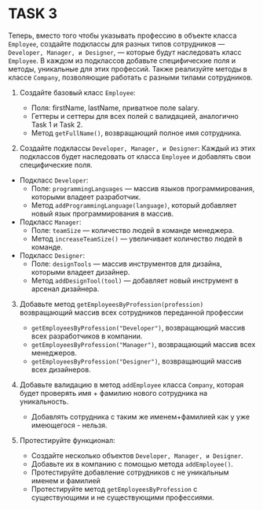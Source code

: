 # TASK 3

Теперь, вместо того чтобы указывать профессию в объекте класса `Employee`,
создайте подклассы для разных типов сотрудников — `Developer, Manager, и Designer`, — которые будут наследовать класс `Employee`.
В каждом из подклассов добавьте специфические поля и методы, уникальные для этих профессий.
Также реализуйте методы в классе `Company`, позволяющие работать с разными типами сотрудников.

1. Создайте базовый класс `Employee`:

   - Поля: firstName, lastName, приватное поле salary.
   - Геттеры и сеттеры для всех полей с валидацией, аналогично Task 1 и Task 2.
   - Метод `getFullName()`, возвращающий полное имя сотрудника.

2. Создайте подклассы `Developer, Manager, и Designer`: Каждый из этих подклассов будет наследовать от класса `Employee`
   и добавлять свои специфические поля.

- Подкласс `Developer`:
  - Поле: `programmingLanguages` — массив языков программирования, которыми владеет разработчик.
  - Метод `addProgrammingLanguage(language)`, который добавляет новый язык программирования в массив.
- Подкласс `Manager`:
  - Поле: `teamSize` — количество людей в команде менеджера.
  - Метод `increaseTeamSize()` — увеличивает количество людей в команде.
- Подкласс `Designer`:
  - Поле: `designTools` — массив инструментов для дизайна, которыми владеет дизайнер.
  - Метод `addDesignTool(tool)` — добавляет новый инструмент в арсенал дизайнера.

3. Добавьте метод `getEmployeesByProfession(profession)` возвращающий массив всех сотрудников переданной профессии

   - `getEmployeesByProfession("Developer")`, возвращающий массив всех разработчиков в компании.
   - `getEmployeesByProfession("Manager")`, возвращающий массив всех менеджеров.
   - `getEmployeesByProfession("Designer")`, возвращающий массив всех дизайнеров.

4. Добавьте валидацию в метод `addEmployee` класса `Company`, которая будет проверять имя + фамилию нового сотрудника на уникальность.

   - Добавлять сотрудника с таким же именем+фамилией как у уже имеющегося - нельзя.

5. Протестируйте функционал:
   - Создайте несколько объектов `Developer, Manager, и Designer`.
   - Добавьте их в компанию с помощью метода `addEmployee()`.
   - Протестируйте добавление сотрудников с не уникальным именем и фамилией
   - Протестируйте метод `getEmployeesByProfession` с существующими и не существующими профессиями.
